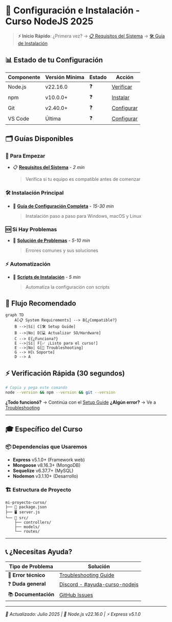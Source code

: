 # 🚀 Configuración e Instalación - Curso NodeJS 2025

> **⚡ Inicio Rápido**: ¿Primera vez? → [📋 Requisitos del Sistema](System-Requirements.md) → [🛠️ Guía de Instalación](Setup-Guide.md)

## 📊 Estado de tu Configuración

| Componente | Versión Mínima | Estado | Acción                                                    |
| ---------- | -------------- | ------ | --------------------------------------------------------- |
| Node.js    | v22.16.0       | ❓     | [Verificar](Setup-Guide.md#1-nodejs-y-npm)                |
| npm        | v10.0.0+       | ❓     | [Instalar](Setup-Guide.md#1-nodejs-y-npm)                 |
| Git        | v2.40.0+       | ❓     | [Configurar](Setup-Guide.md#5-git-control-de-versiones)   |
| VS Code    | Última         | ❓     | [Configurar](Setup-Guide.md#2-editor-de-código---vs-code) |

## 🗂️ Guías Disponibles

### 🎯 **Para Empezar**

- 📋 **[Requisitos del Sistema](System-Requirements.md)** - _2 min_
  > Verifica si tu equipo es compatible antes de comenzar

### 🛠️ **Instalación Principal**

- 🚀 **[Guía de Configuración Completa](Setup-Guide.md)** - _15-30 min_
  > Instalación paso a paso para Windows, macOS y Linux

### 🆘 **Si Hay Problemas**

- 🚨 **[Solución de Problemas](Troubleshooting-Setup.md)** - _5-10 min_
  > Errores comunes y sus soluciones

### ⚡ **Automatización**

- 🤖 **[Scripts de Instalación](installation-scripts/)** - _5 min_
  > Automatiza la configuración con scripts

## 🎯 Flujo Recomendado

```mermaid
graph TD
    A[📋 System Requirements] --> B{¿Compatible?}
    B -->|Sí| C[🛠️ Setup Guide]
    B -->|No| D[💻 Actualizar SO/Hardware]
    C --> E{¿Funciona?}
    E -->|Sí| F[✅ ¡Listo para el curso!]
    E -->|No| G[🚨 Troubleshooting]
    G --> H[📞 Soporte]
    D --> A
```

## ⚡ Verificación Rápida (30 segundos)

```bash
# Copia y pega este comando
node --version && npm --version && git --version
```

**¿Todo funcionó?** → Continúa con el [Setup Guide](Setup-Guide.md)
**¿Algún error?** → Ve a [Troubleshooting](Troubleshooting-Setup.md)

---

## 🎓 Específico del Curso

### 📦 Dependencias que Usaremos

- **Express** v5.1.0+ (Framework web)
- **Mongoose** v8.16.3+ (MongoDB)
- **Sequelize** v6.37.7+ (MySQL)
- **Nodemon** v3.1.10+ (Desarrollo)

### 🏗️ Estructura de Proyecto

```
mi-proyecto-curso/
├── 📄 package.json
├── 🖥️ server.js
└── 📁 src/
    ├── controllers/
    ├── models/
    └── routes/
```

---

## 📞 ¿Necesitas Ayuda?

| Tipo de Problema     | Solución                                                                                              |
| -------------------- | ----------------------------------------------------------------------------------------------------- |
| 🐛 **Error técnico** | [Troubleshooting Guide](Troubleshooting-Setup.md)                                                     |
| ❓ **Duda general**  | [Discord - #ayuda-curso-nodejs](https://discord.com/channels/1326233159670698064/1326236998133874808) |
| 📚 **Documentación** | [GitHub Issues](https://github.com/inadaptados/curso-nodejs)                                          |

---

_📅 Actualizado: Julio 2025 | 🎯 Node.js v22.16.0 | ⚡ Express v5.1.0_
